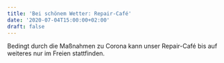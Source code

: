 ```yaml
---
title: 'Bei schönem Wetter: Repair-Café'
date: '2020-07-04T15:00:00+02:00'
draft: false
---
```


Bedingt durch die Maßnahmen zu Corona kann unser Repair-Café bis auf weiteres nur im Freien stattfinden.
